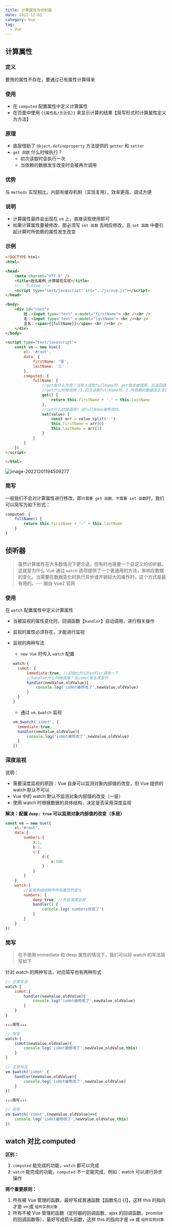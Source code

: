 ```yaml
---
title: 计算属性与侦听器
date: 2022-12-01
category: Vue
tag:
  - Vue
---
```


## 计算属性

### 定义

要用的属性不存在，要通过已有属性计算得来

### 使用

- 在 `computed` 配置属性中定义计算属性
- 在页面中使用 `{{属性名/方法名}}` 来显示计算的结果【简写形式时计算属性定义为方法】

### 原理

- 底层借助了 `Object.defineproperty` 方法提供的 `getter` 和 `setter`
- `get 函数` 什么时候执行？
  - 初次读取时会执行一次
  - 当依赖的数据发生改变时会被再次调用

### 优势

与 `methods` 实现相比，内部有缓存机制（实现复用），效率更高，调试方便

### 说明

- 计算属性最终会出现在 `vm` 上，直接读取使用即可
- 如果计算属性要被修改，那必须写 `set 函数` 去响应修改，且 `set 函数` 中要引起计算时所依赖的属性发生改变

### 示例

```html
<!DOCTYPE html>
<html>

<head>
    <meta charset="UTF-8" />
    <title>姓名案例_计算属性实现</title>
    <!-- 引入Vue -->
    <script type="text/javascript" src="../js/vue.js"></script>
</head>

<body>
    <div id="root">
        姓：<input type="text" v-model="firstName"> <br /><br />
        名：<input type="text" v-model="lastName"> <br /><br />
        全名：<span>{{fullName}}</span> <br /><br />
    </div>
</body>

<script type="text/javascript">
    const vm = new Vue({
        el: '#root',
        data: {
            firstName: '张',
            lastName: '三'
        },
        computed: {
            fullName: {
                //get有什么作用？当有人读取fullName时，get就会被调用，且返回值就作为fullName的值
                //get什么时候调用？1.初次读取fullName时。2.所依赖的数据发生变化时。
                get() {
                    return this.firstName + '-' + this.lastName
                },
                //set什么时候调用? 当fullName被修改时。
                set(value) {
                    const arr = value.split('-')
                    this.firstName = arr[0]
                    this.lastName = arr[1]
                }
            }
        }
    })
</script>

</html>
```

![image-20221201194509277](http://img.hl1015.top/work/image-20221201194509277.png)

### 简写

一般我们不会对计算属性进行修改，即`只需要 get 函数，不需要 set 函数`时，我们可以简写为如下形式：

```js
computed: {
	fullName() {
		return this.firstName + '-' + this.lastName
	}
}
```

## 侦听器

> 虽然计算属性在大多数情况下更合适，但有时也需要一个自定义的侦听器。这就是为什么 Vue 通过 `watch` 选项提供了一个更通用的方法，来响应数据的变化。当需要在数据变化时执行异步或开销较大的操作时，这个方式是最有用的。--- 摘自 Vue2 官网

### 使用

在 `watch` 配置属性中定义计算属性

- 当被监视的属性变化时，回调函数【`handler`】自动调用，进行相关操作

- 监视的属性必须存在，才能进行监视

- 监视的两种写法
  - `new Vue` 时传入 `watch` 配置
  
  ```js
  watch:{
  	isHot: {
  		immediate:true, //初始化时让handler调用一下
  		//handler什么时候调用？当isHot发生改变时
  		handler(newValue,oldValue){
  			console.log('isHot被修改了',newValue,oldValue)
  		}
  	}
  }
  ```
  
  - 通过 `vm.$watch` 监视
  
  ```js
  vm.$watch('isHot', {
  	immediate:true,
  	handler(newValue,oldValue){
  		console.log('isHot被修改了',newValue,oldValue)
  	}
  })
  ```

### 深度监视

说明：

- 需要深度监视的原因：Vue 自身可以监测对象内部值的改变，但 Vue 提供的 watch 默认不可以
- Vue 中的 watch 默认不监测对象内部值的改变（一层）
- 使用 watch 时根据数据的具体结构，决定是否采用深度监视

**解决：配置 `deep: true` 可以监测对象内部值的改变（多层）**

```js
const vm = new Vue({
	el:'#root',
	data:{
		numbers:{
			a:1,
			b:1,
			c:{
				d:{
					e:100
				}
			}
		}
	},
	watch:{
		//监视多级结构中所有属性的变化
		numbers: {
			deep:true, //开启深度监视
			handler() {
				console.log('numbers改变了')
			}
		}
	}
})
```

### 简写

> 在不使用 immediate 和 deep 属性的情况下，我们可以将 watch 的写法简写如下

针对 watch 的两种写法，对应简写也有两种形式

```js
// 正常写法
watch:{
	isHot:{
		handler(newValue,oldValue){
			console.log('isHot被修改了',newValue,oldValue)
		}
	}
}

↓↓↓简写↓↓↓

// 简写
watch:{
	isHot(newValue,oldValue){
		console.log('isHot被修改了',newValue,oldValue,this)
	}
}
```

```js
// 正常写法
vm.$watch('isHot',{
	handler(newValue,oldValue){
		console.log('isHot被修改了',newValue,oldValue)
	}
})

↓↓↓简写↓↓↓

// 简写
vm.$watch('isHot',(newValue,oldValue)=>{
	console.log('isHot被修改了',newValue,oldValue,this)
})
```

## watch 对比 computed

**区别：**

1. `computed` 能完成的功能，`watch` 都可以完成
2. `watch` 能完成的功能，`computed` 不一定能完成，例如：watch 可以进行异步操作

**两个重要原则：**

1. 所有被 Vue 管理的函数，最好写成普通函数【函数名() {}】，这样 this 的指向才是 `vm` 或 `组件实例对象`
2. 所有不被 Vue 管理的函数（定时器的回调函数、ajax 的回调函数、promise 的回调函数等），最好写成箭头函数，这样 this 的指向才是 `vm` 或 `组件实例对象`